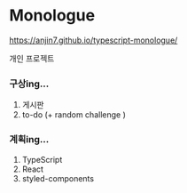# Monologue

https://anjin7.github.io/typescript-monologue/

개인 프로젝트

### 구상ing...

1. 게시판
2. to-do (+ random challenge )

### 계획ing...

1. TypeScript
2. React
3. styled-components
